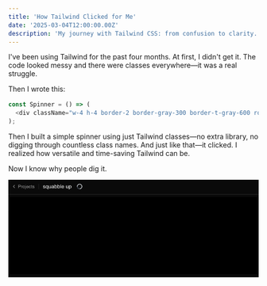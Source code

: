 ```yaml
---
title: 'How Tailwind Clicked for Me'
date: '2025-03-04T12:00:00.00Z'
description: 'My journey with Tailwind CSS: from confusion to clarity.'
---
```


I've been using Tailwind for the past four months. At first, I didn't get it. The code looked messy and there were classes everywhere—it was a real struggle.

Then I wrote this:

```js
const Spinner = () => (
  <div className="w-4 h-4 border-2 border-gray-300 border-t-gray-600 rounded-full animate-spin ml-2" />
);
```

Then I built a simple spinner using just Tailwind classes—no extra library, no digging through countless class names. And just like that—it clicked. I realized how versatile and time-saving Tailwind can be.

Now I know why people dig it.

![Tailwind Spinner](<./spinner (1).gif>)
